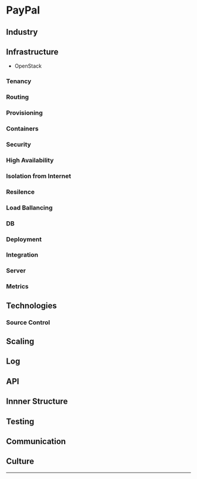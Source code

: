 # PayPal

## Industry

## Infrastructure
* OpenStack


### Tenancy 

### Routing

### Provisioning

### Containers

### Security 

### High Availability

### Isolation from Internet

### Resilence

### Load Ballancing

### DB 

### Deployment

### Integration

### Server

### Metrics 

## Technologies

### Source Control

## Scaling

## Log

## API

## Innner Structure

## Testing 

## Communication

## Culture

------
